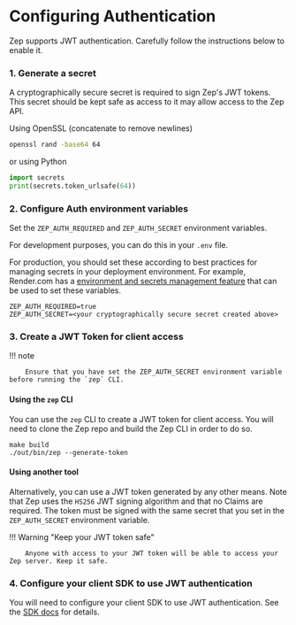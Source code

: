 # Configuring Authentication

Zep supports JWT authentication. Carefully follow the instructions below to enable it.

### 1. Generate a secret
A cryptographically secure secret is required to sign Zep's JWT tokens. This secret should be kept safe as access to it may allow access to the Zep API.

Using OpenSSL (concatenate to remove newlines)
```sh
openssl rand -base64 64
```

or using Python
```python
import secrets
print(secrets.token_urlsafe(64))
```

### 2. Configure Auth environment variables
Set the `ZEP_AUTH_REQUIRED` and `ZEP_AUTH_SECRET` environment variables. 

For development purposes, you can do this in your
`.env` file. 

For production, you should set these according to best practices for managing secrets in your deployment environment. 
For example, Render.com has a [environment and secrets management feature](https://render.com/docs/configure-environment-variables) that can be used to set these variables.

```shell
ZEP_AUTH_REQUIRED=true
ZEP_AUTH_SECRET=<your cryptographically secure secret created above>
```

### 3. Create a JWT Token for client access
!!! note

        Ensure that you have set the ZEP_AUTH_SECRET environment variable before running the `zep` CLI.

#### Using the `zep` CLI
You can use the `zep` CLI to create a JWT token for client access. You will need to clone the Zep repo and build the Zep CLI in order to do so.

```shell
make build
./out/bin/zep --generate-token
```

#### Using another tool
Alternatively, you can use a JWT token generated by any other means. Note that Zep uses the `HS256` JWT signing algorithm and that no Claims are required. 
The token must be signed with the same secret that you set in the `ZEP_AUTH_SECRET` environment variable.

!!! Warning "Keep your JWT token safe"

        Anyone with access to your JWT token will be able to access your Zep server. Keep it safe.

### 4. Configure your client SDK to use JWT authentication

You will need to configure your client SDK to use JWT authentication. See the [SDK docs](/sdk) for details.


